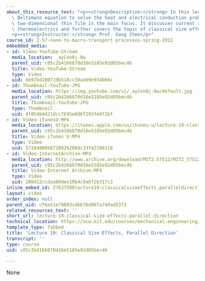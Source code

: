 ```yaml
---
about_this_resource_text: "<p><strong>Description:</strong> In this lecture, using\
  \ Boltzmann equation to solve the heat and electrical conduction problem along a\
  \ two-dimensional thin film is the main focus. It discusses current research in\
  \ thermoelectrics and further covers the topic of classical size effects.</p>\r\n\
  <p><strong>Instructor:</strong> Prof. Gang Chen</p>"
course_id: 2-57-nano-to-macro-transport-processes-spring-2012
embedded_media:
- id: Video-YouTube-Stream
  media_location: _ayCen0j-0w
  parent_uid: c05c2b4166870d16e5185e92d05bec4b
  title: Video-YouTube-Stream
  type: Video
  uid: bb97bd100719b518cc38aeb9e934b66c
- id: Thumbnail-YouTube-JPG
  media_location: https://img.youtube.com/vi/_ayCen0j-0w/default.jpg
  parent_uid: c05c2b4166870d16e5185e92d05bec4b
  title: Thumbnail-YouTube-JPG
  type: Thumbnail
  uid: 9f054b4421dcc7695e0d6f293fe0f2bf
- id: Video-iTunesU-MP4
  media_location: https://itunes.apple.com/us/itunes-u/lecture-19-classical-size/id589004669?i=126988499
  parent_uid: c05c2b4166870d16e5185e92d05bec4b
  title: Video-iTunes U-MP4
  type: Video
  uid: 57264000567289262004c33fe2108316
- id: Video-InternetArchive-MP4
  media_location: http://www.archive.org/download/MIT2.57S12/MIT2_57S12_lec19_300k.mp4
  parent_uid: c05c2b4166870d16e5185e92d05bec4b
  title: Video-Internet Archive-MP4
  type: Video
  uid: 280412ccdaa89dee10b4c9a6f2b317c2
inline_embed_id: 27637590lecture19:classicalsizeeffects,paralleldirection41691560
layout: video
order_index: null
parent_uid: cf6e51e78803cdbb76d98fa749ad53f2
related_resources_text: ''
short_url: lecture-19-classical-size-effects-parallel-direction
technical_location: https://ocw.mit.edu/courses/mechanical-engineering/2-57-nano-to-macro-transport-processes-spring-2012/video-lectures/lecture-19-classical-size-effects-parallel-direction
template_type: Tabbed
title: 'Lecture 19: Classical Size Effects, Parallel Direction'
transcript: ''
type: course
uid: c05c2b4166870d16e5185e92d05bec4b

---
```

None